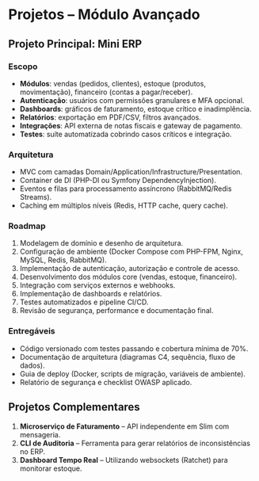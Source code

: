# Projetos – Módulo Avançado

## Projeto Principal: Mini ERP

### Escopo
- **Módulos**: vendas (pedidos, clientes), estoque (produtos, movimentação), financeiro (contas a pagar/receber).
- **Autenticação**: usuários com permissões granulares e MFA opcional.
- **Dashboards**: gráficos de faturamento, estoque crítico e inadimplência.
- **Relatórios**: exportação em PDF/CSV, filtros avançados.
- **Integrações**: API externa de notas fiscais e gateway de pagamento.
- **Testes**: suíte automatizada cobrindo casos críticos e integração.

### Arquitetura
- MVC com camadas Domain/Application/Infrastructure/Presentation.
- Container de DI (PHP-DI ou Symfony DependencyInjection).
- Eventos e filas para processamento assíncrono (RabbitMQ/Redis Streams).
- Caching em múltiplos níveis (Redis, HTTP cache, query cache).

### Roadmap
1. Modelagem de domínio e desenho de arquitetura.
2. Configuração de ambiente (Docker Compose com PHP-FPM, Nginx, MySQL, Redis, RabbitMQ).
3. Implementação de autenticação, autorização e controle de acesso.
4. Desenvolvimento dos módulos core (vendas, estoque, financeiro).
5. Integração com serviços externos e webhooks.
6. Implementação de dashboards e relatórios.
7. Testes automatizados e pipeline CI/CD.
8. Revisão de segurança, performance e documentação final.

### Entregáveis
- Código versionado com testes passando e cobertura mínima de 70%.
- Documentação de arquitetura (diagramas C4, sequência, fluxo de dados).
- Guia de deploy (Docker, scripts de migração, variáveis de ambiente).
- Relatório de segurança e checklist OWASP aplicado.

## Projetos Complementares
1. **Microserviço de Faturamento** – API independente em Slim com mensageria.
2. **CLI de Auditoria** – Ferramenta para gerar relatórios de inconsistências no ERP.
3. **Dashboard Tempo Real** – Utilizando websockets (Ratchet) para monitorar estoque.
